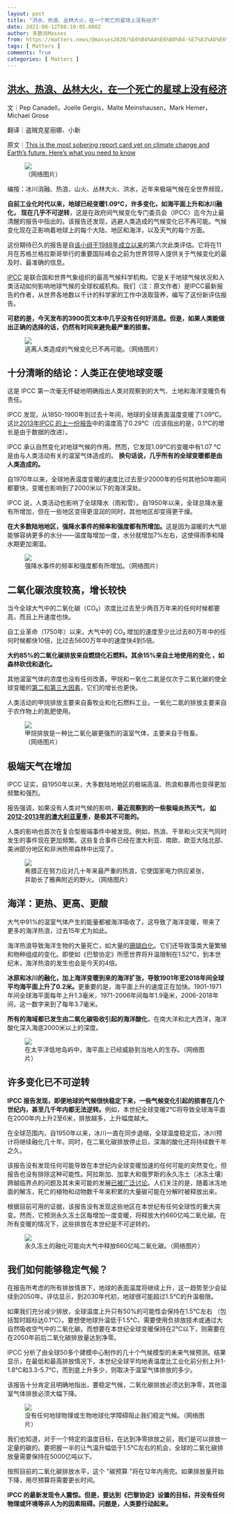 ```yaml
---
layout: post
title: "洪水、热浪、丛林大火，在一个死亡的星球上没有经济"
date: 2021-08-12T08:10:05.000Z
author: 多数派Masses
from: https://matters.news/@masses2020/%E6%B4%AA%E6%B0%B4-%E7%83%AD%E6%B5%AA-%E4%B8%9B%E6%9E%97%E5%A4%A7%E7%81%AB-%E5%9C%A8%E4%B8%80%E4%B8%AA%E6%AD%BB%E4%BA%A1%E7%9A%84%E6%98%9F%E7%90%83%E4%B8%8A%E6%B2%A1%E6%9C%89%E7%BB%8F%E6%B5%8E-bafyreihkcbvi7x22toevbjlor27tr6ftagcfj7aqxbdura5jpjygznwxni
tags: [ Matters ]
comments: True
categories: [ Matters ]
---
```

<!--1628755805000-->
[洪水、热浪、丛林大火，在一个死亡的星球上没有经济](https://matters.news/@masses2020/%E6%B4%AA%E6%B0%B4-%E7%83%AD%E6%B5%AA-%E4%B8%9B%E6%9E%97%E5%A4%A7%E7%81%AB-%E5%9C%A8%E4%B8%80%E4%B8%AA%E6%AD%BB%E4%BA%A1%E7%9A%84%E6%98%9F%E7%90%83%E4%B8%8A%E6%B2%A1%E6%9C%89%E7%BB%8F%E6%B5%8E-bafyreihkcbvi7x22toevbjlor27tr6ftagcfj7aqxbdura5jpjygznwxni)
------

<div>
<p>文｜Pep Canadell，Joelle Gergis，Malte Meinshausen，Mark Hemer，Michael Grose</p><p>翻译｜盗贼克星丽娜、小新</p><p>原文｜<a href="https://theconversation.com/this-is-the-most-sobering-report-card-yet-on-climate-change-and-earths-future-heres-what-you-need-to-know-165395" target="_blank">This is the most sobering report card yet on climate change and Earth’s future. Here’s what you need to know</a></p><figure class="image"><img src="https://assets.matters.news/embed/77f18787-6d34-4043-bb4b-3b9754717700.png" data-asset-id="77f18787-6d34-4043-bb4b-3b9754717700" referrerpolicy="no-referrer"><figcaption><span>（网络图片）</span></figcaption></figure><pre class="ql-syntax">编按：冰川消融、热浪、山火、丛林大火、洪水，近年来极端气候在全世界频现，仅7月一个月，极端降雨在欧洲及亚洲导致的山体滑坡和洪水就导致超过900人丧生，北美也正经历着火灾、干旱及其带来的水电供应危机。8月9日，联合国政府间气候变化委员会（IPCC）发布权威报告，驳斥否定气候变暖和认为气候变暖是地球自然周期的论调，明确指出人类活动对全球气候变暖的主要责任。报告同时发出警告，如果人类再不共同面对，继续仅着眼眼前的经济利益、盲目否定气候变化的事实，地球将不可逆转地“死亡”，经济发展也将成为泡影。 该报告由中法科学家共同领衔的来自66个国家的234名科学家团队共同撰写，经过多个阶段的起草、审查、和专家及政府回复和批准，权威性有相当保障。本文转载自Conversation，作者为多名参与IPCC报告的撰写者。</pre><p><strong>自前工业化时代以来，地球已经变暖1.09℃，许多变化，如海平面上升和冰川融化， 现在几乎不可逆转</strong>，这是在政府间气候变化专门委员会（IPCC）迄今为止最清醒的报告中指出的。该报告还发现，逃避人类造成的气候变化已不再可能。气候变化现在正影响着地球上的每个大陆、地区和海洋，以及天气的每个方面。</p><p>这份期待已久的报告是自<a href="https://www.ipcc.ch/about/history/" target="_blank">该小组于1988年成立以来</a>的第六次此类评估。它将在11月在苏格兰格拉斯哥举行的重要国际峰会之前为世界领导人提供关于气候变化的最及时、最准确的信息。</p><p><a href="https://www.ipcc.ch/" target="_blank">IPCC</a> 是联合国和世界气象组织的最高气候科学机构。它是关于地球气候状况和人类活动如何影响地球气候的全球权威机构。我们（注：原文作者）是IPCC最新报告的作者，从世界各地数以千计的科学家的工作中汲取营养，编写了这份新评估报告。</p><p><strong>可悲的是，今天发布的3900页文本中几乎没有任何好消息。但是，如果人类能做出正确的选择的话，仍然有时间来避免最严重的损害。 </strong></p><figure class="image"><img src="https://assets.matters.news/embed/c847ae84-10e2-4174-ae1c-8c308823cfc4.png" data-asset-id="c847ae84-10e2-4174-ae1c-8c308823cfc4" referrerpolicy="no-referrer"><figcaption><span>逃离人类造成的气候变化已不再可能。（网络图片）</span></figcaption></figure><h2>十分清晰的结论：人类正在使地球变暖</h2><p>这是 IPCC 第一次毫无怀疑地明确指出人类对观察到的大气、土地和海洋变暖负有责任。</p><p>IPCC 发现，从1850-1900年到过去十年间，地球的全球表面温度变暖了1.09℃。这比<a href="https://www.ipcc.ch/report/ar5/wg1/" target="_blank">2013年IPCC 的上一份报告</a>中的温度高了0.29℃（应该指出的是，0.1℃的增长是由于数据的改进）。</p><p>IPCC 承认自然变化对地球气候的作用。然而，它发现1.09℃的变暖中有1.07 ℃是由与人类活动有关的温室气体造成的。 <strong>换句话说，几乎所有的全球变暖都是由人类造成的。 </strong></p><p>自1970年以来，全球地表温度变暖的速度比过去至少2000年的任何其他50年期间都要快，变暖也影响到了2000米以下的海洋深处。</p><p>IPCC 说，人类活动也影响了全球降水（雨和雪）。自1950年以来，全球总降水量有所增加，但在一些地区变得更湿润的同时，其他地区却变得更干燥。</p><p><strong>在大多数陆地地区，强降水事件的频率和强度都有所增加。</strong>这是因为温暖的大气层能够容纳更多的水分——温度每增加一度，水分就增加7%左右，这使得雨季和降水期更加潮湿。</p><figure class="image"><img src="https://assets.matters.news/embed/9aeb0e45-2f5e-428e-aa48-f8c190001990.png" data-asset-id="9aeb0e45-2f5e-428e-aa48-f8c190001990" referrerpolicy="no-referrer"><figcaption><span>强降水事件的频率和强度都有所增加。（网络图片）</span></figcaption></figure><h2>二氧化碳浓度较高，增长较快</h2><p>当今全球大气中的二氧化碳（CO₂）浓度比过去至少两百万年来的任何时候都要高，而且上升速度也快。</p><p>自工业革命（1750年）以来，大气中的 CO₂ 增加的速度至少比过去80万年中的任何时候都快10倍，比过去5600万年中的速度快4到5倍。</p><p><strong>大约85%的二氧化碳排放来自燃烧化石燃料。其余15%来自土地使用的变化 ，如森林砍伐和退化。</strong></p><p>其他温室气体的浓度也没有任何改善。甲烷和一氧化二氮是仅次于二氧化碳的使全球变暖的<a href="https://www.globalcarbonproject.org/" target="_blank">第二和第三大因素</a>，它们的增长也更快。</p><p>人类活动的甲烷排放主要来自畜牧业和化石燃料工业。一氧化二氮的排放主要来自于农作物上的氮肥使用。</p><figure class="image"><img src="https://assets.matters.news/embed/59ec584c-8b11-4ecd-8105-311c1f916d33.png" data-asset-id="59ec584c-8b11-4ecd-8105-311c1f916d33" referrerpolicy="no-referrer"><figcaption><span>甲烷排放是一种比二氧化碳更强烈的温室气体，主要来自于牲畜。（网络图片）</span></figcaption></figure><h2>极端天气在增加</h2><p>IPCC 证实，自1950年以来，大多数陆地地区的极端高温、热浪和暴雨也变得更加频繁和强烈。</p><p>报告强调，如果没有人类对气候的影响，<strong>最近观察到的一些极端炎热天气， </strong><a href="http://www.bom.gov.au/climate/updates/articles/a001-summer-heatwave-2013.shtml" target="_blank"><strong>如2012-2013年的澳大利亚夏季</strong></a><strong>，是极其不可能的。</strong></p><p>人类的影响也首次在复合型极端事件中被发现。例如，热浪、干旱和火灾天气同时发生的事件现在更加频繁。这些复合事件已经在澳大利亚、南欧、欧亚大陆北部、美洲部分地区和非洲热带森林中出现了。 </p><figure class="image"><img src="https://assets.matters.news/embed/6bb8d40b-a57a-472c-b830-5ecb890a1cc3.png" data-asset-id="6bb8d40b-a57a-472c-b830-5ecb890a1cc3" referrerpolicy="no-referrer"><figcaption><span>希腊正在努力应对几十年来最严重的热浪，它使国家电力供应紧张，并助长了雅典附近的野火。（网络图片）</span></figcaption></figure><h2>海洋：更热、更高、更酸</h2><p>大气中91%的温室气体产生的能量都被海洋吸收了。这导致了海洋变暖，带来了更多的海洋热浪，过去15年尤为如此。</p><p>海洋热浪导致海洋生物的大量死亡，如大量的<a href="https://theconversation.com/we-just-spent-two-weeks-surveying-the-great-barrier-reef-what-we-saw-was-an-utter-tragedy-135197" target="_blank">珊瑚白化</a>。它们还导致藻类大量繁殖和物种组成的变化。即使如《巴黎协定》所愿世界将升温限制在1.52℃，到本世纪末，海洋热浪的发生也会是今天的4倍。</p><p><strong>冰原和冰川的融化，加上海洋变暖到来的海洋扩张，导致1901年至2018年间全球平均海平面上升了0.2米。</strong>更重要的是，海平面上升的速度正在加快。1901-1971年间全球海平面每年上升1.3毫米，1971-2006年间每年1.9毫米，2006-2018年间，这一数字来到了每年3.7毫米。</p><p><strong>所有的海域都已发生由二氧化碳吸收引起的海洋酸化</strong>，在南大洋和北大西洋，海洋酸化深入海底2000米以上的深度。 </p><figure class="image"><img src="https://assets.matters.news/embed/ce0d1ed6-e604-4886-ba87-26c6ba9fde90.png" data-asset-id="ce0d1ed6-e604-4886-ba87-26c6ba9fde90" referrerpolicy="no-referrer"><figcaption><span>在太平洋低地岛屿中，海平面上已经威胁到当地人的生存。（网络图片）</span></figcaption></figure><h2>许多变化已不可逆转</h2><p><strong>IPCC 报告发现，即便地球的气候很快稳定下来，一些气候变化引起的损害在几个世纪内，甚至几千年内都无法逆转。</strong>例如，本世纪全球变暖2℃将导致全球海平面在2000年内上升2至6米，排放越多，上升幅度越大。</p><p>在全球范围内，自1950年以来，冰川一直在同步退缩，全球温度稳定后，冰川预计将继续融化几十年。同时，在二氧化碳排放停止后，深海的酸化还将持续数千年之久。</p><p>该报告没有发现任何可能导致在本世纪内全球变暖加速的任何可能的突然变化，但报告也没有排除这种可能性。阿拉斯加、加拿大和俄罗斯的永久冻土（冰冻土壤）跨越临界点的问题及其未来可能的发展<a href="https://www.carbonbrief.org/guest-post-the-irreversible-emissions-of-a-permafrost-tipping-point?utm_source=web&utm_medium=referal&utm_campaign=TPContentBox" target="_blank">已被广泛讨论</a>。人们关注的是，随着冰冻地面的解冻，死亡的植物和动物数千年来积累的大量碳可能在分解时被释放出来。</p><p>根据目前可用的证据，该报告没有发现这些地区在本世纪有任何全球性的重大突变。然而，它预测永久冻土区每增加一度变暖，将释放大约660亿吨二氧化碳。在所有变暖的情况下，这些排放在本世纪是不可逆转的。</p><figure class="image"><img src="https://assets.matters.news/embed/0aa90c8d-0fed-44b0-9200-ede25126ae49.png" data-asset-id="0aa90c8d-0fed-44b0-9200-ede25126ae49" referrerpolicy="no-referrer"><figcaption><span>永久冻土的融化可能向大气中释放660亿吨二氧化碳。（网络图片）</span></figcaption></figure><h2>我们如何能够稳定气候？</h2><p>在报告所考虑的所有排放情景下，地球的表面温度将继续上升，这一趋势至少会延续到2050年。评估显示，到2030年代初，地球很可能超过1.5℃的升温极限。</p><p>如果我们充分减少排放，全球温度上升只有50%的可能性会保持在1.5℃左右 （包括暂时超标达0.1℃）。要想使地球升温低于1.5℃，需要使用负排放技术或通过大自然吸收空气中的二氧化碳。而想要在本世纪全球变暖保持在2℃以下，则需要在在2050年前后二氧化碳排放量达到净零。</p><p>IPCC 分析了由全球50多个建模中心制作的几十个气候模型的未来气候预测。结果显示，在最低和最高排放情况下，本世纪全球平均地表温度比工业化前分别上升1-1.8℃和3.3-5.7℃，而到底上升多少，则取决于温室气体排放的多少。 </p><p>该报告十分肯定且明确地指出，要稳定气候，二氧化碳排放必须达到净零，其他温室气体排放必须大幅下降。</p><figure class="image"><img src="https://assets.matters.news/embed/90857bd2-b218-4603-84cb-a3928f9cd11d.png" data-asset-id="90857bd2-b218-4603-84cb-a3928f9cd11d" referrerpolicy="no-referrer"><figcaption><span>没有任何地球物理或生物地球化学障碍阻止我们稳定气候。（网络图片）</span></figcaption></figure><p>我们也知道，对于一个特定的温度目标，在达到净零排放之前，我们是可以排放一定量的碳的。要把握一半的让气温升幅低于1.5℃左右的机会，全球的二氧化碳排放量需要保持在5000亿吨以下。</p><p>按照目前的二氧化碳排放水平，这个 "碳预算 "将在12年内用完。如果排放量开始下降，用尽预算将需要更长时间。</p><p><strong>IPCC 的最新发现令人震惊。但是，要达到《巴黎协定》设置的目标，并没有任何物理或环境等非人为的因素阻碍。问题是，人类要行动起来。</strong></p>
</div>

